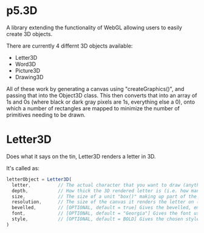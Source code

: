 # p5.3D
A library extending the functionality of WebGL allowing users to easily create 3D objects.

There are currently 4 differnt 3D objects available:
 - Letter3D
 - Word3D
 - Picture3D
 - Drawing3D

All of these work by generating a canvas using "createGraphics()", and passing that into the Object3D class. This then converts that into an array of 1s and 0s (where black or dark gray pixels are 1s, everything else a 0), onto which a number of rectangles are mapped to minimize the number of primitives needing to be drawn.

# Letter3D





Does what it says on the tin, Letter3D renders a letter in 3D. 

It's called as:
```javascript
letterObject = Letter3D(
  letter,          // The actual character that you want to draw (anything that can be passed into "text()"  
  depth,           // How thick the 3D rendered letter is (i.e. how many cube pixels of size "size" it is on z-axis)  
  size,            // The size of a unit "box()" making up part of the letter  
  resolution,      // The size of the canvas it renders the letter on (higher is more detailed, 20-30 is a good range)  
  bevelled,        // [OPTIONAL, default = true] Gives the bevelled, embossed 3D look (as seen in screenshot)  
  font,            // [OPTIONAL, default = "Georgia"] Gives the font uses, can be any default ones or anything added  
  style,           // [OPTIONAL, default = BOLD] Gives the chosen style out of BOLD, NORMAL, ITALIC  
)
  

```
